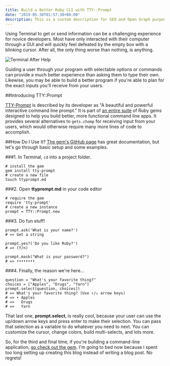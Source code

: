 ```yaml
---
title: Build a Better Ruby CLI with TTY::Prompt
date: "2019-05-30T01:57:30+00:00"
description: This is a custom description for SEO and Open Graph purposes, rather than the default generated excerpt. Simply add a description field to the frontmatter.
---
```


Using Terminal to get or send information can be a challenging experience for novice developers. Most have only interacted with their computer through a GUI and will quickly feel defeated by the empty box with a blinking cursor. After all, the only thing worse than nothing, is anything.

![Terminal After Help](./terminal-help.jpg)

Guiding a user through your program with selectable options or commands can provide a much better experience than asking them to type their own. Likewise, you may be able to build a better program if you're able to plan for the exact inputs you'll receive from your users.

##Introducing TTY::Prompt

[TTY-Prompt](https://github.com/piotrmurach/tty-prompt#ttyprompt- "TTY::Prompt Github") is described by its developer as "A beautiful and powerful interactive command line prompt." It is part of [an entire suite](https://piotrmurach.github.io/tty/ "TTY suite") of Ruby gems designed to help you build better, more functional command line apps. It provides several alternatives to ```gets.chomp``` for receiving input from your users, which would otherwise require many more lines of code to accomplish.

##How Do I Use It?
[The gem's GitHub page](https://github.com/piotrmurach/tty-prompt#ttyprompt- "TTY::Prompt documentation") has great documentation, but let's go through basic setup and some examples.

###1. In Terminal, `cd` into a project folder.
~~~ruby{numberLines: true}
# install the gem
gem install tty-prompt 
# create a new file
touch ttyprompt.md
~~~
###2. Open **ttyprompt.md** in your code editor
~~~ruby{numberLines: true}
# require the gem
require 'tty-prompt' 
# create a new instance
prompt = TTY::Prompt.new
~~~
###3. Do fun stuff!
~~~ruby{numberLines: true}
prompt.ask('What is your name?')
# => Get a string
~~~
~~~ruby{numberLines: true}
prompt.yes?('Do you like Ruby?')
# => (Y/n)
~~~
~~~ruby{numberLines: true}
prompt.mask("What is your password?")
# => ••••••••
~~~
###4. Finally, the reason we're here...
~~~ruby{numberLines: true}
question = "What's your favorite thing?"
choices = ["Apples", "Drugs", "Yarn"]
prompt.select(question, choices])
# => What's your favorite thing? (Use ↑/↓ arrow keys)
# => ‣ Apples
# =>   Drugs
# =>   Yarn
~~~
That last one, **prompt.select**, is really cool, because your user can use the up/down arrow keys and press enter to make their selection. You can pass that selection as a variable to do whatever you need to next. You can customize the cursor, change colors, build multi-selects, and lots more.

So, for the third and final time, if you're building a command-line application, [go check out the gem](https://github.com/piotrmurach/tty-prompt#ttyprompt- "TTY::Prompt docs"). I'm going to bed now because I spent too long setting up creating this blog instead of writing a blog post. No regrets!
